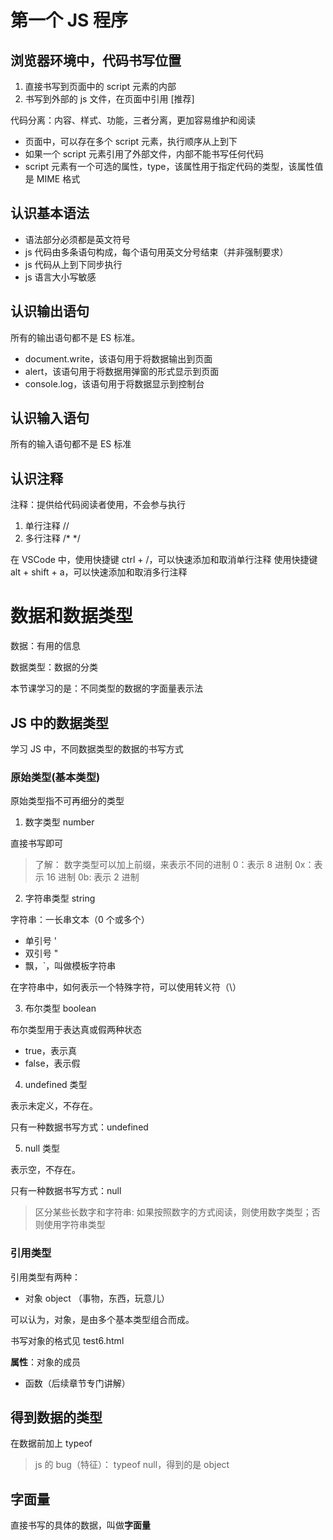 # 第一个 JS 程序

## 浏览器环境中，代码书写位置

1. 直接书写到页面中的 script 元素的内部
2. 书写到外部的 js 文件，在页面中引用 [推荐]

代码分离：内容、样式、功能，三者分离，更加容易维护和阅读

- 页面中，可以存在多个 script 元素，执行顺序从上到下
- 如果一个 script 元素引用了外部文件，内部不能书写任何代码
- script 元素有一个可选的属性，type，该属性用于指定代码的类型，该属性值是 MIME 格式

## 认识基本语法

- 语法部分必须都是英文符号
- js 代码由多条语句构成，每个语句用英文分号结束（并非强制要求）
- js 代码从上到下同步执行
- js 语言大小写敏感

## 认识输出语句

所有的输出语句都不是 ES 标准。

- document.write，该语句用于将数据输出到页面
- alert，该语句用于将数据用弹窗的形式显示到页面
- console.log，该语句用于将数据显示到控制台

## 认识输入语句

所有的输入语句都不是 ES 标准

## 认识注释

注释：提供给代码阅读者使用，不会参与执行

1. 单行注释 //
2. 多行注释 /\* \*/

在 VSCode 中，使用快捷键 ctrl + /，可以快速添加和取消单行注释
使用快捷键 alt + shift + a，可以快速添加和取消多行注释

# 数据和数据类型

数据：有用的信息

数据类型：数据的分类

本节课学习的是：不同类型的数据的字面量表示法

## JS 中的数据类型

学习 JS 中，不同数据类型的数据的书写方式

### 原始类型(基本类型)

原始类型指不可再细分的类型

1. 数字类型 number

直接书写即可

> 了解：
> 数字类型可以加上前缀，来表示不同的进制
> 0：表示 8 进制
> 0x：表示 16 进制
> 0b: 表示 2 进制

2. 字符串类型 string

字符串：一长串文本（0 个或多个）

- 单引号 '
- 双引号 "
- 飘，`，叫做模板字符串

在字符串中，如何表示一个特殊字符，可以使用转义符（\）

3. 布尔类型 boolean

布尔类型用于表达真或假两种状态

- true，表示真
- false，表示假

4. undefined 类型

表示未定义，不存在。

只有一种数据书写方式：undefined

5. null 类型

表示空，不存在。

只有一种数据书写方式：null

> 区分某些长数字和字符串: 如果按照数字的方式阅读，则使用数字类型；否则使用字符串类型

### 引用类型

引用类型有两种：

- 对象 object （事物，东西，玩意儿）

可以认为，对象，是由多个基本类型组合而成。

书写对象的格式见 test6.html

**属性**：对象的成员

- 函数（后续章节专门讲解）

## 得到数据的类型

在数据前加上 typeof

> js 的 bug（特征）： typeof null，得到的是 object

## 字面量

直接书写的具体的数据，叫做**字面量**
